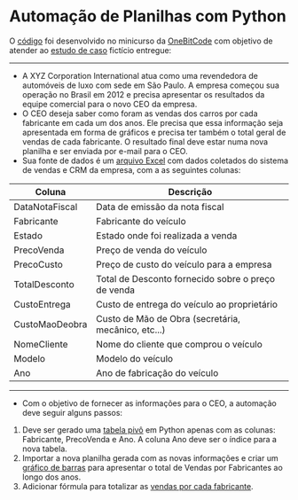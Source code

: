 # Automação de Planilhas com Python

O [código](https://github.com/clxxxy/sheet_automatations/blob/main/automation.py) foi desenvolvido no minicurso da [OneBitCode](https://www.onebitcode.com/) com objetivo de atender ao [estudo de caso](https://github.com/clxxxy/sheet_automatations/blob/main/estudo_de_caso.pdf) fictício entregue:

- - -

- A XYZ Corporation International atua como uma revendedora de automóveis de luxo com sede em São Paulo. A empresa começou sua operação no Brasil em 2012 e precisa apresentar os resultados da equipe comercial para o novo CEO da empresa.
- O CEO deseja saber como foram as vendas dos carros por cada fabricante em cada um dos anos. Ele precisa que essa informação seja apresentada em forma de gráficos e precisa ter também o total geral de vendas de cada fabricante. O resultado final deve estar numa nova planilha e ser enviada por e-mail para o CEO.
- Sua fonte de dados é um [arquivo Excel](https://github.com/clxxxy/sheet_automatations/blob/main/data/VendaCarros.xlsx) com dados coletados do sistema de vendas e CRM da empresa, com a as seguintes colunas:

Coluna | Descrição
------ | ---------
DataNotaFiscal | Data de emissão da nota fiscal
Fabricante | Fabricante do veículo
Estado | Estado onde foi realizada a venda
PrecoVenda | Preço de venda do veículo
PrecoCusto | Preço de custo do veículo para a empresa
TotalDesconto | Total de Desconto fornecido sobre o preço de venda
CustoEntrega | Custo de entrega do veículo ao proprietário
CustoMaoDeobra | Custo de Mão de Obra (secretária, mecânico, etc...)
NomeCliente | Nome do cliente que comprou o veículo
Modelo | Modelo do veículo
Ano | Ano de fabricação do veículo

- - -

- Com o objetivo de fornecer as informações para o CEO, a automação deve seguir alguns
passos:

1. Deve ser gerado uma [tabela pivô](https://github.com/clxxxy/sheet_automatations/blob/main/data/pivot_data.xlsx) em Python apenas com as colunas: Fabricante, PrecoVenda e
Ano. A coluna Ano deve ser o índice para a nova tabela.
2. Importar a nova planilha gerada com as novas informações e criar um [gráfico de barras](https://github.com/clxxxy/sheet_automatations/blob/main/data/barchart.xlsx) para apresentar o total de Vendas por Fabricantes ao longo dos anos.
3. Adicionar fórmula para totalizar as [vendas por cada fabricante](https://github.com/clxxxy/sheet_automatations/blob/main/data/VendasPorFabricante.xlsx).
